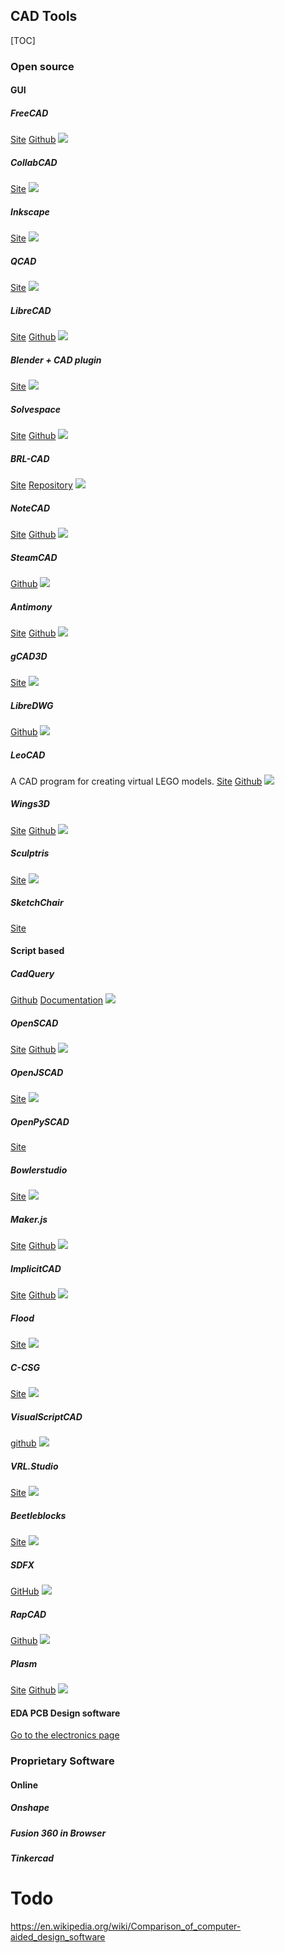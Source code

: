 ## CAD Tools
[TOC]
### Open source 
#### GUI
##### FreeCAD
[Site](https://freecad.org)
[Github](https://github.com/FreeCAD/FreeCAD)
![](images/freecad.jpg)

##### CollabCAD
[Site](https://collabcad.gov.in/)
![](images/collabcad.gif)

##### Inkscape
[Site](https://inkscape.org/)
![](images/inkscape.PNG)

##### QCAD
[Site](https://www.qcad.org/en/)
![](images/qcad3_windows.png)

##### LibreCAD
[Site](https://librecad.org/)
[Github](https://github.com/LibreCAD/LibreCAD/)
![](images/librecad.png)

##### Blender + CAD plugin
[Site](https://www.blender.org/)
![](images/blender.jpeg)

##### Solvespace
[Site](http://solvespace.com/index.pl)
[Github](https://github.com/solvespace/solvespace)
![](images/Solvespace_workspace.jpg)

##### BRL-CAD
[Site](https://brlcad.org/)
[Repository](https://sourceforge.net/projects/brlcad/files/)
![](images/brl-cad.jpg)

##### NoteCAD
[Site](http://notecad.xyz/)
[Github](https://github.com/NoteCAD/NoteCAD)
![](images/notecad.jpg)

##### SteamCAD
[Github](https://github.com/oskardolch/SteamCAD)
![](images/steamcad.svg)

##### Antimony
[Site](http://www.mattkeeter.com/projects/antimony/3/)
[Github](https://github.com/mkeeter/antimony)
![](images/antimony-screenshot.png)

##### gCAD3D
[Site](http://www.gcad3d.org/)
![](images/gCAD3D_Renault1.jpg)

##### LibreDWG
[Github](https://github.com/LibreDWG/libredwg)
![](images/libredwg.png)

##### LeoCAD
A CAD program for creating virtual LEGO models.
[Site](https://www.leocad.org/)
[Github](https://github.com/leozide/leocad)
![](images/leocad.png)

##### Wings3D
[Site](http://www.wings3d.com/)
[Github](https://github.com/dgud/wings)
![](images/wings3d.png)

##### Sculptris
[Site](https://pixologic.com/sculptris/)
![](images/Sculptris-software-screenshot.jpg)

##### SketchChair
[Site](http://www.sketchchair.cc/)


#### Script based
##### CadQuery
[Github](https://github.com/dcowden/cadquery)
[Documentation](https://cadquery.readthedocs.io/en/latest/)
![](images/cadquery.png)

##### OpenSCAD
[Site](https://www.openscad.org/)
[Github](https://github.com/openscad/openscad/)
![](images/openscad.png)

##### OpenJSCAD
[Site](https://openjscad.org/)
![](images/openjscad.jpeg)

##### OpenPySCAD
[Site](https://pypi.org/project/openpyscad/)

##### Bowlerstudio
[Site](https://commonwealthrobotics.com/)
![](images/Bowlerstudio.png)

##### Maker.js
[Site](https://maker.js.org/)
[Github](https://github.com/Microsoft/maker.js)
![](images/maker.js.gif)

##### ImplicitCAD
[Site](http://www.implicitcad.org/)
[Github](https://github.com/colah/ImplicitCAD)
![](images/implicitcad.png)

##### Flood
[Site](https://www.floodeditor.com/app.html)
![](images/flood.png)

##### C-CSG
[Site](http://c-csg.com/)
![](images/c-csg.png)

##### VisualScriptCAD
[github](https://github.com/kovacsv/VisualScriptCAD)
![](images/visualscriptcad.png)

##### VRL.Studio
[Site](https://vrl-studio.mihosoft.eu/index.html#prettyPhoto)
![](images/vrlstudio.png)

##### Beetleblocks
[Site](http://beetleblocks.com/)
![](images/Beetleblocks_bsp.png)

##### SDFX
[GitHub](https://github.com/deadsy/sdfx)
![](images/SDFX.png)

##### RapCAD
[Github](https://github.com/GilesBathgate/RapCAD)
![](images/RapCAD.png)

##### Plasm
[Site](http://www.plasm.net/)
[Github](https://github.com/cvdlab/)
![](images/Plasm.png)

#### EDA PCB Design software
[Go to the electronics page](Electronics.md)


### Proprietary Software
#### Online
##### Onshape

##### Fusion 360 in Browser

##### Tinkercad

# Todo
https://en.wikipedia.org/wiki/Comparison_of_computer-aided_design_software

